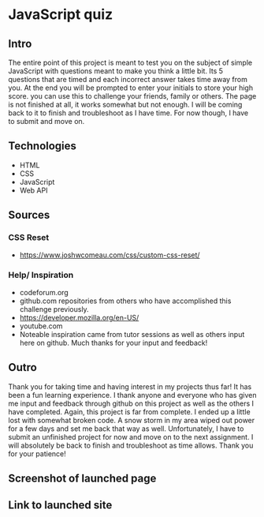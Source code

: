 # JavaScript quiz

## Intro

The entire point of this project is meant to test you on the subject of simple JavaScript with questions meant to make you think a little bit. Its 5 questions that are timed and each incorrect answer takes time away from you. At the end you will be prompted to enter your initials to store your high score. you can use this to challenge your friends, family or others. The page is not finished at all, it works somewhat but not enough. I will be coming back to it to finish and troubleshoot as I have time. For now though, I have to submit and move on.

## Technologies

- HTML
- CSS
- JavaScript
- Web API

## Sources

### CSS Reset

-  https://www.joshwcomeau.com/css/custom-css-reset/

### Help/ Inspiration

- codeforum.org
- github.com repositories from others who have accomplished this challenge previously.
- https://developer.mozilla.org/en-US/
- youtube.com
- Noteable inspiration came from tutor sessions as well as others input here on github. Much thanks for your input and feedback!

## Outro

Thank you for taking time and having interest in my projects thus far! It has been a fun learning experience. I thank anyone and everyone who has given me input and feedback through github on this project as well as the others I have completed. Again, this project is far from complete. I ended up a little lost with somewhat broken code. A snow storm in my area wiped out power for a few days and set me back that way as well. Unfortunately, I have to submit an unfinished project for now and move on to the next assignment. I will absolutely be back to finish and troubleshoot as time allows. Thank you for your patience!

## Screenshot of launched page

## Link to launched site
